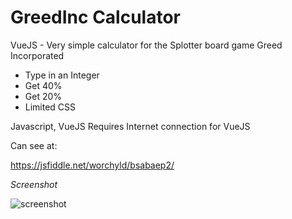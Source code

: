 # GreedInc Calculator
VueJS - Very simple calculator for the Splotter board game Greed Incorporated

+ Type in an Integer
+ Get 40%
+ Get 20%
+ Limited CSS

Javascript, VueJS
Requires Internet connection for VueJS

Can see at:

https://jsfiddle.net/worchyld/bsabaep2/

*Screenshot*

![screenshot](https://raw.githubusercontent.com/worchyld/greedinc/masterscreenshot.png)